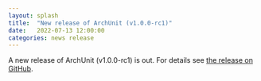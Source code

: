 ```yaml
---
layout: splash
title:  "New release of ArchUnit (v1.0.0-rc1)"
date:   2022-07-13 12:00:00
categories: news release
---
```


A new release of ArchUnit (v1.0.0-rc1) is out. For details see [the release on GitHub](https://github.com/TNG/ArchUnit/releases/tag/v1.0.0-rc1 "ArchUnit v1.0.0-rc1 on GitHub").
